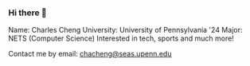 ### Hi there 👋
Name: Charles Cheng
University: University of Pennsylvania '24
Major: NETS (Computer Science)
Interested in tech, sports and much more!

Contact me by email: chacheng@seas.upenn.edu 

<!--
**chacheng21/chacheng21** is a ✨ _special_ ✨ repository because its `README.md` (this file) appears on your GitHub profile.

Here are some ideas to get you started:

- 🔭 I’m currently working on ...
- 🌱 I’m currently learning ...
- 👯 I’m looking to collaborate on ...
- 🤔 I’m looking for help with ...
- 💬 Ask me about ...
- 📫 How to reach me: ...
- 😄 Pronouns: ...
- ⚡ Fun fact: ...
-->

